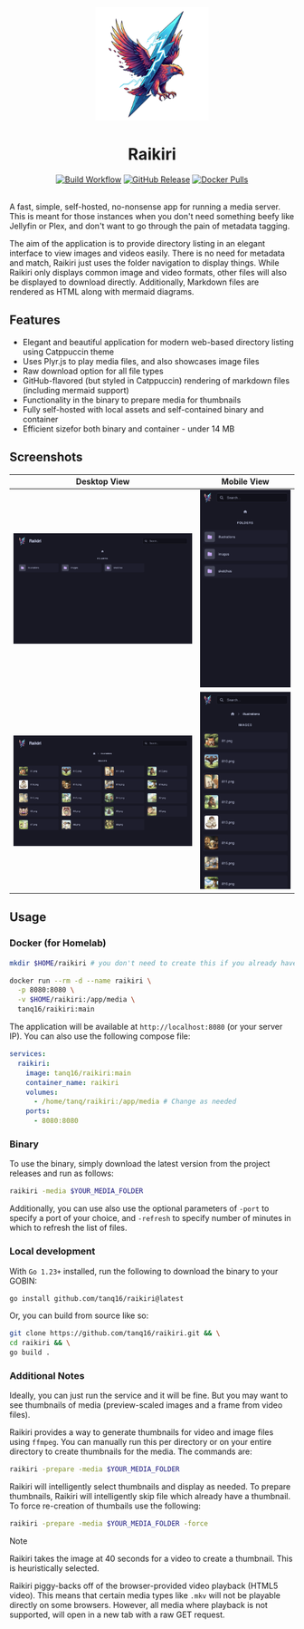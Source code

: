 <div align="center">
  <img src=".github/assets/logo.png" alt="Local Content Share Logo" width="200">
  <h1>Raikiri</h1>

  <a href="https://github.com/tanq16/raikiri/actions/workflows/release.yml"><img alt="Build Workflow" src="https://github.com/tanq16/raikiri/actions/workflows/release.yml/badge.svg"></a>&nbsp;<a href="https://github.com/Tanq16/raikiri/releases"><img alt="GitHub Release" src="https://img.shields.io/github/v/release/tanq16/raikiri"></a>&nbsp;<a href="https://hub.docker.com/r/tanq16/raikiri"><img alt="Docker Pulls" src="https://img.shields.io/docker/pulls/tanq16/raikiri"></a><br><br>
</div>

A fast, simple, self-hosted, no-nonsense app for running a media server. This is meant for those instances when you don't need something beefy like Jellyfin or Plex, and don't want to go through the pain of metadata tagging.

The aim of the application is to provide directory listing in an elegant interface to view images and videos easily. There is no need for metadata and match, Raikiri just uses the folder navigation to display things. While Raikiri only displays common image and video formats, other files will also be displayed to download directly. Additionally, Markdown files are rendered as HTML along with mermaid diagrams.

## Features

- Elegant and beautiful application for modern web-based directory listing using Catppuccin theme
- Uses Plyr.js to play media files, and also showcases image files
- Raw download option for all file types
- GitHub-flavored (but styled in Catppuccin) rendering of markdown files (including mermaid support)
- Functionality in the binary to prepare media for thumbnails
- Fully self-hosted with local assets and self-contained binary and container
- Efficient sizefor both binary and container - under 14 MB

## Screenshots

| Desktop View | Mobile View |
| --- | --- |
| <img src=".github/assets/df.png" alt="Light"> | <img src=".github/assets/mf.png" alt="Light"> |
| <img src=".github/assets/di.png" alt="Light"> | <img src=".github/assets/mi.png" alt="Light"> |

## Usage

### Docker (for Homelab)

```bash
mkdir $HOME/raikiri # you don't need to create this if you already have media in a specific directory
```
```bash
docker run --rm -d --name raikiri \
  -p 8080:8080 \
  -v $HOME/raikiri:/app/media \
  tanq16/raikiri:main
```

The application will be available at `http://localhost:8080` (or your server IP). You can also use the following compose file:

```yaml
services:
  raikiri:
    image: tanq16/raikiri:main
    container_name: raikiri
    volumes:
      - /home/tanq/raikiri:/app/media # Change as needed
    ports:
      - 8080:8080
```

### Binary

To use the binary, simply download the latest version from the project releases and run as follows:

```bash
raikiri -media $YOUR_MEDIA_FOLDER
```

Additionally, you can use also use the optional parameters of `-port` to specify a port of your choice, and `-refresh` to specify number of minutes in which to refresh the list of files.

### Local development

With `Go 1.23+` installed, run the following to download the binary to your GOBIN:

```bash
go install github.com/tanq16/raikiri@latest
```

Or, you can build from source like so:

```bash
git clone https://github.com/tanq16/raikiri.git && \
cd raikiri && \
go build .
```

### Additional Notes

Ideally, you can just run the service and it will be fine. But you may want to see thumbnails of media (preview-scaled images and a frame from video files).

Raikiri provides a way to generate thumbnails for video and image files using `ffmpeg`. You can manually run this per directory or on your entire directory to create thumbnails for the media. The commands are:

```bash
raikiri -prepare -media $YOUR_MEDIA_FOLDER
```

Raikiri will intelligently select thumbnails and display as needed. To prepare thumbnails, Raikiri will intelligently skip file which already have a thumbnail. To force re-creation of thumbails use the following:

```bash
raikiri -prepare -media $YOUR_MEDIA_FOLDER -force
```

> [!NOTE]
> Raikiri takes the image at 40 seconds for a video to create a thumbnail. This is heuristically selected.

Raikiri piggy-backs off of the browser-provided video playback (HTML5 video). This means that certain media types like `.mkv` will not be playable directly on some browsers. However, all media where playback is not supported, will open in a new tab with a raw GET request.
